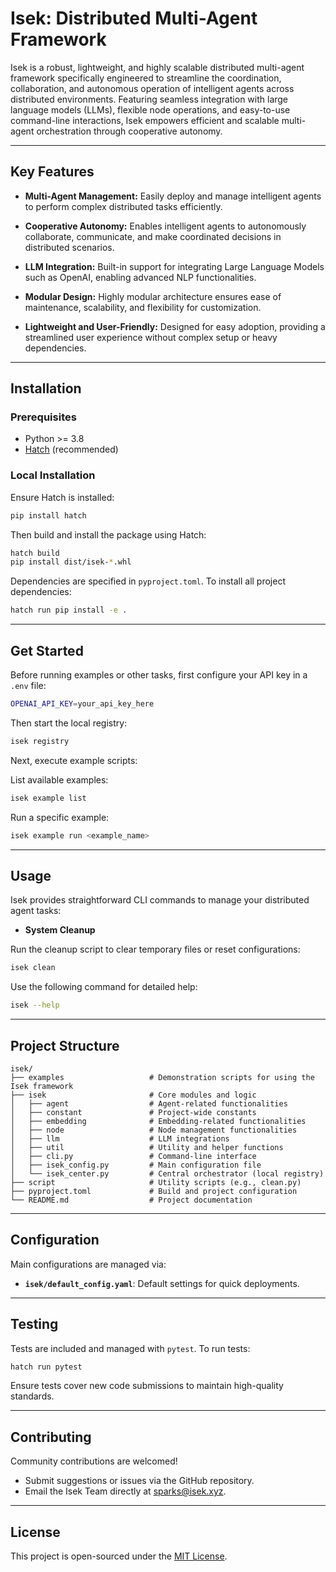 
# Isek: Distributed Multi-Agent Framework

Isek is a robust, lightweight, and highly scalable distributed multi-agent framework specifically engineered to streamline the coordination, collaboration, and autonomous operation of intelligent agents across distributed environments. Featuring seamless integration with large language models (LLMs), flexible node operations, and easy-to-use command-line interactions, Isek empowers efficient and scalable multi-agent orchestration through cooperative autonomy.

---

## Key Features

- **Multi-Agent Management:**
  Easily deploy and manage intelligent agents to perform complex distributed tasks efficiently.

- **Cooperative Autonomy:**
  Enables intelligent agents to autonomously collaborate, communicate, and make coordinated decisions in distributed scenarios.

- **LLM Integration:**
  Built-in support for integrating Large Language Models such as OpenAI, enabling advanced NLP functionalities.

- **Modular Design:**
  Highly modular architecture ensures ease of maintenance, scalability, and flexibility for customization.

- **Lightweight and User-Friendly:**
  Designed for easy adoption, providing a streamlined user experience without complex setup or heavy dependencies.

---

## Installation

### Prerequisites

- Python >= 3.8
- [Hatch](https://hatch.pypa.io/) (recommended)

### Local Installation

Ensure Hatch is installed:

```bash
pip install hatch
```
Then build and install the package using Hatch:

```bash
hatch build
pip install dist/isek-*.whl
```

Dependencies are specified in `pyproject.toml`. To install all project dependencies:

```bash
hatch run pip install -e .
```

---

## Get Started

Before running examples or other tasks, first configure your API key in a `.env` file:

```bash
OPENAI_API_KEY=your_api_key_here
```

Then start the local registry:

```bash
isek registry
```

Next, execute example scripts:

List available examples:

```bash
isek example list
```

Run a specific example:

```bash
isek example run <example_name>
```

---

## Usage

Isek provides straightforward CLI commands to manage your distributed agent tasks:

- **System Cleanup**

Run the cleanup script to clear temporary files or reset configurations:

```bash
isek clean
```

Use the following command for detailed help:

```bash
isek --help
```

---

## Project Structure

```
isek/
├── examples                   # Demonstration scripts for using the Isek framework
├── isek                       # Core modules and logic
│   ├── agent                  # Agent-related functionalities
│   ├── constant               # Project-wide constants
│   ├── embedding              # Embedding-related functionalities
│   ├── node                   # Node management functionalities
│   ├── llm                    # LLM integrations
│   ├── util                   # Utility and helper functions
│   ├── cli.py                 # Command-line interface
│   ├── isek_config.py         # Main configuration file
│   └── isek_center.py         # Central orchestrator (local registry)
├── script                     # Utility scripts (e.g., clean.py)
├── pyproject.toml             # Build and project configuration
└── README.md                  # Project documentation
```

---

## Configuration

Main configurations are managed via:

- **`isek/default_config.yaml`**: Default settings for quick deployments.

---

## Testing

Tests are included and managed with `pytest`. To run tests:

```bash
hatch run pytest
```

Ensure tests cover new code submissions to maintain high-quality standards.

---

## Contributing

Community contributions are welcomed!

- Submit suggestions or issues via the GitHub repository.
- Email the Isek Team directly at [sparks@isek.xyz](mailto:sparks@isek.xyz).

---

## License

This project is open-sourced under the [MIT License](LICENSE).
